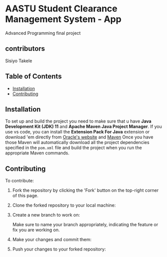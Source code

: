 # AASTU Student Clearance Management System - App
Advanced Programming final project

## contributors 
Sisiyo Takele


## Table of Contents

- [Installation](#installation)
- [Contributing](#contributing)

## Installation

To set up and build the project  you need to make sure that u have **Java Development Kit (JDK) 11** and **Apache Maven Java Project Manager**. If you use vs code, you can install the **Extension Pack For Java**
extension or download 'em directly from [Oracle's website](https://www.oracle.com/java/technologies/javase-jdk11-downloads.html) and [Maven](https://maven.apache.org/install.html) Once you have those Maven will automatically download all the project dependencies specified in the `pom.xml` file and build the project when you run the appropriate Maven commands.

## Contributing
To contribute:

1. Fork the repository by clicking the 'Fork' button on the top-right corner of this page.
2. Clone the forked repository to your local machine:
    
3. Create a new branch to work on:
   
   Make sure to name your branch appropriately, indicating the feature or fix you are working on.
5. Make your changes and commit them:
   
6. Push your changes to your forked repository:
   

